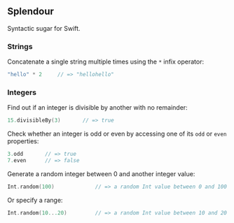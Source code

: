 ## Splendour
Syntactic sugar for Swift.

### Strings

Concatenate a single string multiple times using the `*` infix operator:

```swift
"hello" * 2		// => "hellohello"
```

### Integers

Find out if an integer is divisible by another with no remainder:

```swift
15.divisibleBy(3)		// => true
```
Check whether an integer is odd or even by accessing one of its `odd` or `even` properties:

```swift
3.odd		// => true
7.even		// => false
```

Generate a random integer between 0 and another integer value:

```swift
Int.random(100)				// => a random Int value between 0 and 100 inclusive
```

Or specify a range:

```swift
Int.random(10...20)			// => a random Int value between 10 and 20 inclusive
```
